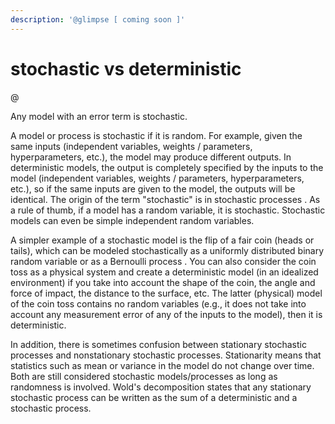 ```yaml
---
description: '@glimpse [ coming soon ]'
---
```


# stochastic vs deterministic

@

Any model with an error term is stochastic.

A model or process is stochastic if it is random. For example, given the same inputs (independent variables, weights / parameters, hyperparameters, etc.), the model may produce different outputs. In deterministic models, the output is completely specified by the inputs to the model (independent variables, weights / parameters, hyperparameters, etc.), so if the same inputs are given to the model, the outputs will be identical. The origin of the term "stochastic" is in stochastic processes . As a rule of thumb, if a model has a random variable, it is stochastic. Stochastic models can even be simple independent random variables.

A simpler example of a stochastic model is the flip of a fair coin (heads or tails), which can be modeled stochastically as a uniformly distributed binary random variable or as a Bernoulli process . You can also consider the coin toss as a physical system and create a deterministic model (in an idealized environment) if you take into account the shape of the coin, the angle and force of impact, the distance to the surface, etc. The latter (physical) model of the coin toss contains no random variables (e.g., it does not take into account any measurement error of any of the inputs to the model), then it is deterministic.

In addition, there is sometimes confusion between stationary stochastic processes and nonstationary stochastic processes. Stationarity means that statistics such as mean or variance in the model do not change over time. Both are still considered stochastic models/processes as long as randomness is involved.  Wold's decomposition states that any stationary stochastic process can be written as the sum of a deterministic and a stochastic process.


